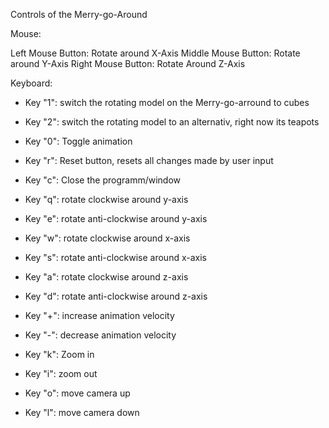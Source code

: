 Controls of the Merry-go-Around

Mouse:

Left Mouse Button: Rotate around X-Axis
Middle Mouse Button: Rotate around Y-Axis
Right Mouse Button: Rotate Around Z-Axis

Keyboard:

- Key "1": switch the rotating model on the Merry-go-arround to cubes
- Key "2": switch the rotating model to an alternativ, right now its teapots
- Key "0": Toggle animation

- Key "r": Reset button, resets all changes made by user input
- Key "c": Close the programm/window
- Key "q": rotate clockwise around y-axis
- Key "e": rotate anti-clockwise around y-axis
- Key "w": rotate clockwise around x-axis
- Key "s": rotate anti-clockwise around x-axis
- Key "a": rotate clockwise around z-axis
- Key "d": rotate anti-clockwise around z-axis

- Key "+": increase animation velocity
- Key "-": decrease animation velocity

- Key "k": Zoom in
- Key "i": zoom out

- Key "o": move camera up
- Key "l": move camera down
